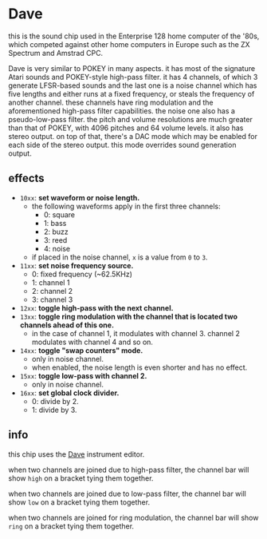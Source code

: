 # Dave

this is the sound chip used in the Enterprise 128 home computer of the '80s, which competed against other home computers in Europe such as the ZX Spectrum and Amstrad CPC.

Dave is very similar to POKEY in many aspects. it has most of the signature Atari sounds and POKEY-style high-pass filter.
it has 4 channels, of which 3 generate LFSR-based sounds and the last one is a noise channel which has five lengths and either runs at a fixed frequency, or steals the frequency of another channel.
these channels have ring modulation and the aforementioned high-pass filter capabilities. the noise one also has a pseudo-low-pass filter.
the pitch and volume resolutions are much greater than that of POKEY, with 4096 pitches and 64 volume levels.
it also has stereo output.
on top of that, there's a DAC mode which may be enabled for each side of the stereo output. this mode overrides sound generation output.

## effects

- `10xx`: **set waveform or noise length.**
  - the following waveforms apply in the first three channels:
    - 0: square
    - 1: bass
    - 2: buzz
    - 3: reed
    - 4: noise
  - if placed in the noise channel, `x` is a value from `0` to `3`.
- `11xx`: **set noise frequency source.**
  - 0: fixed frequency (~62.5KHz)
  - 1: channel 1
  - 2: channel 2
  - 3: channel 3
- `12xx`: **toggle high-pass with the next channel.**
- `13xx`: **toggle ring modulation with the channel that is located two channels ahead of this one.**
  - in the case of channel 1, it modulates with channel 3. channel 2 modulates with channel 4 and so on.
- `14xx`: **toggle "swap counters" mode.**
  - only in noise channel.
  - when enabled, the noise length is even shorter and has no effect.
- `15xx`: **toggle low-pass with channel 2.**
  - only in noise channel.
- `16xx`: **set global clock divider.**
  - 0: divide by 2.
  - 1: divide by 3.

## info

this chip uses the [Dave](../4-instrument/dave.md) instrument editor.

when two channels are joined due to high-pass filter, the channel bar will show `high` on a bracket tying them together.

when two channels are joined due to low-pass filter, the channel bar will show `low` on a bracket tying them together.

when two channels are joined for ring modulation, the channel bar will show `ring` on a bracket tying them together.

